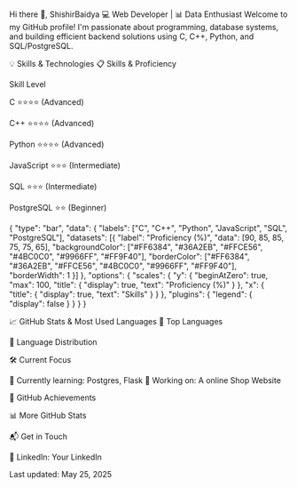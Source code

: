 
Hi there 👋, ShishirBaidya
💻 Web Developer | 📊 Data Enthusiast
Welcome to my GitHub profile! I'm passionate about programming, database systems, and building efficient backend solutions using C, C++, Python, and SQL/PostgreSQL.


💡 Skills & Technologies
📋 Skills & Proficiency



Skill
Level



C
⭐⭐⭐⭐ (Advanced)


C++
⭐⭐⭐⭐ (Advanced)


Python
⭐⭐⭐⭐ (Advanced)


JavaScript
⭐⭐⭐ (Intermediate)


SQL
⭐⭐⭐ (Intermediate)


PostgreSQL
⭐⭐ (Beginner)

{
  "type": "bar",
  "data": {
    "labels": ["C", "C++", "Python", "JavaScript", "SQL", "PostgreSQL"],
    "datasets": [{
      "label": "Proficiency (%)",
      "data": [90, 85, 85, 75, 75, 65],
      "backgroundColor": ["#FF6384", "#36A2EB", "#FFCE56", "#4BC0C0", "#9966FF", "#FF9F40"],
      "borderColor": ["#FF6384", "#36A2EB", "#FFCE56", "#4BC0C0", "#9966FF", "#FF9F40"],
      "borderWidth": 1
    }]
  },
  "options": {
    "scales": {
      "y": {
        "beginAtZero": true,
        "max": 100,
        "title": {
          "display": true,
          "text": "Proficiency (%)"
        }
      },
      "x": {
        "title": {
          "display": true,
          "text": "Skills"
        }
      }
    },
    "plugins": {
      "legend": {
        "display": false
      }
    }
  }
}

📈 GitHub Stats & Most Used Languages
🔹 Top Languages

🔹 Language Distribution



🛠️ Current Focus

🌱 Currently learning: Postgres, Flask
🔨 Working on: A online Shop Website



🏅 GitHub Achievements



📊 More GitHub Stats



📬 Get in Touch


💼 LinkedIn: Your LinkedIn


Last updated: May 25, 2025
